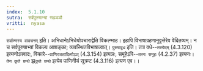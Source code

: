 ```yaml
---
index:  5.1.10
sutra:  सर्वपुरुषाभ्यां णढञञौ
vritti:  nyasa
---
```


`सर्वाण्णस्य वावचनम्` इति। अभिधानेऽभिधेयोपचाराद्वेति विकल्प्माह। इहापि विभाषाग्रहणानुवृत्तेरेव वेदितव्यम्। न च सर्वपुरुषाभ्यां विकल्प आशङ्का; व्यवस्थितविभाषात्वात्।
`पुरुषाद्वध` इति। तत्र वधे--`तस्येदम्` (4.3.120) इत्यणोऽपवादः, विकारे--`प्राणिरजतादिब्योऽञ्` (4.3.154) इत्यञः, समूहेऽपि--`तस्य समूहः` (4.2.37) इत्यणः। `तेन कृते ग्रन्थे` झ्र्`कृते ग्रन्थे` इत्येव पाणिनीयं सूत्रम्ट (4.3.116) इत्यण एव।।

